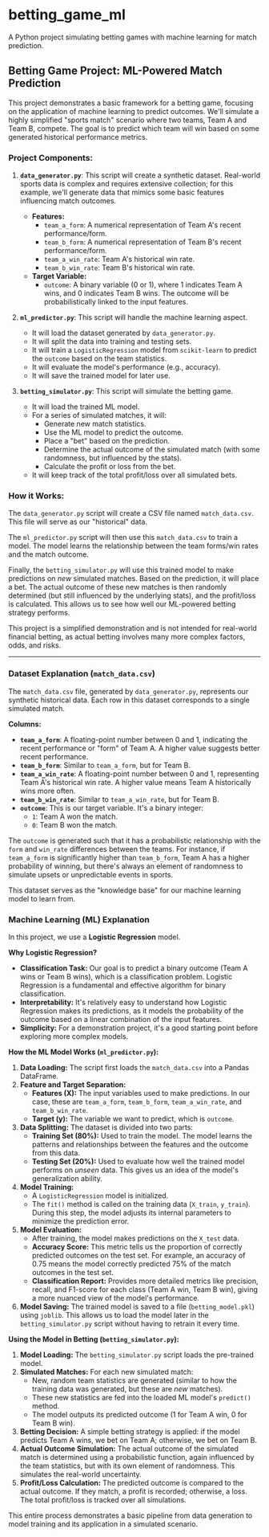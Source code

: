 # betting_game_ml
A Python project simulating betting games with machine learning for match prediction.
## Betting Game Project: ML-Powered Match Prediction

This project demonstrates a basic framework for a betting game, focusing on the application of machine learning to predict outcomes. We'll simulate a highly simplified "sports match" scenario where two teams, Team A and Team B, compete. The goal is to predict which team will win based on some generated historical performance metrics.

### Project Components:

1.  **`data_generator.py`**: This script will create a synthetic dataset. Real-world sports data is complex and requires extensive collection; for this example, we'll generate data that mimics some basic features influencing match outcomes.
    * **Features:**
        * `team_a_form`: A numerical representation of Team A's recent performance/form.
        * `team_b_form`: A numerical representation of Team B's recent performance/form.
        * `team_a_win_rate`: Team A's historical win rate.
        * `team_b_win_rate`: Team B's historical win rate.
    * **Target Variable:**
        * `outcome`: A binary variable (0 or 1), where 1 indicates Team A wins, and 0 indicates Team B wins. The outcome will be probabilistically linked to the input features.

2.  **`ml_predictor.py`**: This script will handle the machine learning aspect.
    * It will load the dataset generated by `data_generator.py`.
    * It will split the data into training and testing sets.
    * It will train a `LogisticRegression` model from `scikit-learn` to predict the `outcome` based on the team statistics.
    * It will evaluate the model's performance (e.g., accuracy).
    * It will save the trained model for later use.

3.  **`betting_simulator.py`**: This script will simulate the betting game.
    * It will load the trained ML model.
    * For a series of simulated matches, it will:
        * Generate new match statistics.
        * Use the ML model to predict the outcome.
        * Place a "bet" based on the prediction.
        * Determine the actual outcome of the simulated match (with some randomness, but influenced by the stats).
        * Calculate the profit or loss from the bet.
    * It will keep track of the total profit/loss over all simulated bets.

### How it Works:

The `data_generator.py` script will create a CSV file named `match_data.csv`. This file will serve as our "historical" data.

The `ml_predictor.py` script will then use this `match_data.csv` to train a model. The model learns the relationship between the team forms/win rates and the match outcome.

Finally, the `betting_simulator.py` will use this trained model to make predictions on *new* simulated matches. Based on the prediction, it will place a bet. The actual outcome of these new matches is then randomly determined (but still influenced by the underlying stats), and the profit/loss is calculated. This allows us to see how well our ML-powered betting strategy performs.

This project is a simplified demonstration and is not intended for real-world financial betting, as actual betting involves many more complex factors, odds, and risks.

---

### Dataset Explanation (`match_data.csv`)

The `match_data.csv` file, generated by `data_generator.py`, represents our synthetic historical data. Each row in this dataset corresponds to a single simulated match.

**Columns:**

* **`team_a_form`**: A floating-point number between 0 and 1, indicating the recent performance or "form" of Team A. A higher value suggests better recent performance.
* **`team_b_form`**: Similar to `team_a_form`, but for Team B.
* **`team_a_win_rate`**: A floating-point number between 0 and 1, representing Team A's historical win rate. A higher value means Team A historically wins more often.
* **`team_b_win_rate`**: Similar to `team_a_win_rate`, but for Team B.
* **`outcome`**: This is our target variable. It's a binary integer:
    * `1`: Team A won the match.
    * `0`: Team B won the match.

The `outcome` is generated such that it has a probabilistic relationship with the `form` and `win_rate` differences between the teams. For instance, if `team_a_form` is significantly higher than `team_b_form`, Team A has a higher probability of winning, but there's always an element of randomness to simulate upsets or unpredictable events in sports.

This dataset serves as the "knowledge base" for our machine learning model to learn from.

### Machine Learning (ML) Explanation

In this project, we use a **Logistic Regression** model.

**Why Logistic Regression?**

* **Classification Task:** Our goal is to predict a binary outcome (Team A wins or Team B wins), which is a classification problem. Logistic Regression is a fundamental and effective algorithm for binary classification.
* **Interpretability:** It's relatively easy to understand how Logistic Regression makes its predictions, as it models the probability of the outcome based on a linear combination of the input features.
* **Simplicity:** For a demonstration project, it's a good starting point before exploring more complex models.

**How the ML Model Works (`ml_predictor.py`):**

1.  **Data Loading:** The script first loads the `match_data.csv` into a Pandas DataFrame.
2.  **Feature and Target Separation:**
    * **Features (X):** The input variables used to make predictions. In our case, these are `team_a_form`, `team_b_form`, `team_a_win_rate`, and `team_b_win_rate`.
    * **Target (y):** The variable we want to predict, which is `outcome`.
3.  **Data Splitting:** The dataset is divided into two parts:
    * **Training Set (80%):** Used to train the model. The model learns the patterns and relationships between the features and the outcome from this data.
    * **Testing Set (20%):** Used to evaluate how well the trained model performs on *unseen* data. This gives us an idea of the model's generalization ability.
4.  **Model Training:**
    * A `LogisticRegression` model is initialized.
    * The `fit()` method is called on the training data (`X_train`, `y_train`). During this step, the model adjusts its internal parameters to minimize the prediction error.
5.  **Model Evaluation:**
    * After training, the model makes predictions on the `X_test` data.
    * **Accuracy Score:** This metric tells us the proportion of correctly predicted outcomes on the test set. For example, an accuracy of 0.75 means the model correctly predicted 75% of the match outcomes in the test set.
    * **Classification Report:** Provides more detailed metrics like precision, recall, and F1-score for each class (Team A win, Team B win), giving a more nuanced view of the model's performance.
6.  **Model Saving:** The trained model is saved to a file (`betting_model.pkl`) using `joblib`. This allows us to load the model later in the `betting_simulator.py` script without having to retrain it every time.

**Using the Model in Betting (`betting_simulator.py`):**

1.  **Model Loading:** The `betting_simulator.py` script loads the pre-trained model.
2.  **Simulated Matches:** For each new simulated match:
    * New, random team statistics are generated (similar to how the training data was generated, but these are *new* matches).
    * These new statistics are fed into the loaded ML model's `predict()` method.
    * The model outputs its predicted outcome (1 for Team A win, 0 for Team B win).
3.  **Betting Decision:** A simple betting strategy is applied: if the model predicts Team A wins, we bet on Team A; otherwise, we bet on Team B.
4.  **Actual Outcome Simulation:** The actual outcome of the simulated match is determined using a probabilistic function, again influenced by the team statistics, but with its own element of randomness. This simulates the real-world uncertainty.
5.  **Profit/Loss Calculation:** The predicted outcome is compared to the actual outcome. If they match, a profit is recorded; otherwise, a loss. The total profit/loss is tracked over all simulations.

This entire process demonstrates a basic pipeline from data generation to model training and its application in a simulated scenario.